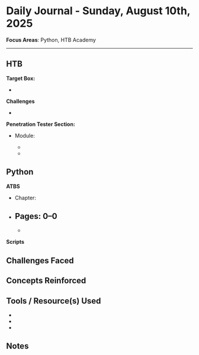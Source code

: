 # Daily Journal - Sunday, August 10th, 2025

**Focus Areas**: Python, HTB Academy

---

## HTB

**Target Box:**

-

**Challenges**

-

**Penetration Tester Section:**

- Module:
  
  -
  -

## Python

**ATBS**

- Chapter:
- Pages: 0–0
  -  
  -

**Scripts**

## Challenges Faced

## Concepts Reinforced

## Tools / Resource(s) Used

-  
- 
- 

## Notes
